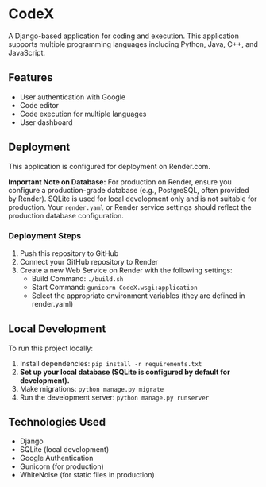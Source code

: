 # CodeX

A Django-based application for coding and execution. This application supports multiple programming languages including Python, Java, C++, and JavaScript.

## Features

- User authentication with Google
- Code editor
- Code execution for multiple languages
- User dashboard

## Deployment

This application is configured for deployment on Render.com.

**Important Note on Database:** For production on Render, ensure you configure a production-grade database (e.g., PostgreSQL, often provided by Render). SQLite is used for local development only and is not suitable for production. Your `render.yaml` or Render service settings should reflect the production database configuration.

### Deployment Steps

1. Push this repository to GitHub
2. Connect your GitHub repository to Render
3. Create a new Web Service on Render with the following settings:
   - Build Command: `./build.sh`
   - Start Command: `gunicorn CodeX.wsgi:application`
   - Select the appropriate environment variables (they are defined in render.yaml)

## Local Development

To run this project locally:

1. Install dependencies: `pip install -r requirements.txt`
2. **Set up your local database (SQLite is configured by default for development).**
3. Make migrations: `python manage.py migrate`
4. Run the development server: `python manage.py runserver`

## Technologies Used

- Django
- SQLite (local development)
- Google Authentication
- Gunicorn (for production)
- WhiteNoise (for static files in production)
